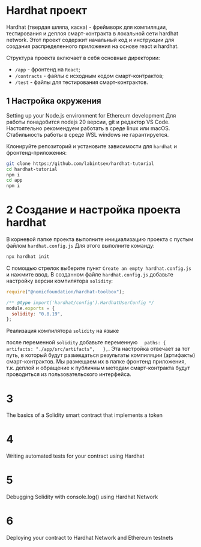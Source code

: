 #  Hardhat проект
Hardhat (твердая шляпа, каска) - фреймворк для компиляции, тестирования и деплоя смарт-контракта в локальной сети hardhat network. 
Этот проект содержит начальный код и инструкции для создания распределенного приложения на основе react и hardhat. 

Структура проекта включает в себя основные директории: 
- `/app` - фронтенд на `React`;
- `/contracts` - файлы с исходным кодом смарт-контрактов;
- `/test` - файлы для тестирования смарт-контрактов.

## 1 Настройка окружения 
Setting up your Node.js environment for Ethereum development
Для работы понадобится nodejs 20 версии, git и редактор VS Code. 
Настоятельно рекомендуем работать в среде linux или macOS. 
Стабильность работы в среде WSL windows не гарантируется.  

Клонируйте репозиторий и установите зависимости для `hardhat` и фронтенд-приложения:
```sh
git clone https://github.com/labintsev/hardhat-tutorial
cd hardhat-tutorial
npm i
cd app
npm i
```

# 2 Создание и настройка проекта hardhat
В корневой папке проекта выполните инициализацию проекта с пустым файлом `hardhat.config.js`
Для этого выполните команду: 
```sh
npx hardhat init
```
С помощью стрелок выберите пункт `Create an empty hardhat.config.js` и нажмите ввод. 
В созданном файле `hardhat.config.js` добавьте настройку версии компилятора `solidity`: 
```js
require("@nomicfoundation/hardhat-toolbox");

/** @type import('hardhat/config').HardhatUserConfig */
module.exports = {
  solidity: "0.8.19",
};
```
Реализация компилятора `solidity` на языке  

после переменной `solidity` добавьте переменную `  paths: { artifacts: "./app/src/artifacts",   },`. 
Эта настройка отвечает за тот путь, в который будут размещаться результаты компиляции (артифакты) смарт-контрактов. 
Мы размещаем их в папке фронтенд приложения, т.к. деплой и обращение к публичным методам смарт-контракта будут проводиться из пользовательского интерфейса. 


# 3
The basics of a Solidity smart contract that implements a token

# 4
Writing automated tests for your contract using Hardhat

# 5
Debugging Solidity with console.log() using Hardhat Network

# 6
Deploying your contract to Hardhat Network and Ethereum testnets 




